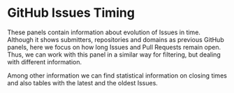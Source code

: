 # GitHub Issues Timing

These panels contain information about evolution of Issues in time. Although it
shows submitters, repositories and domains as previous GitHub panels, here we
focus on how long Issues and Pull Requests remain open.  Thus, we can work with
this panel in a similar way for filtering, but dealing with different information.

Among other information we can find statistical information on closing times and
also tables with the latest and the oldest Issues.
